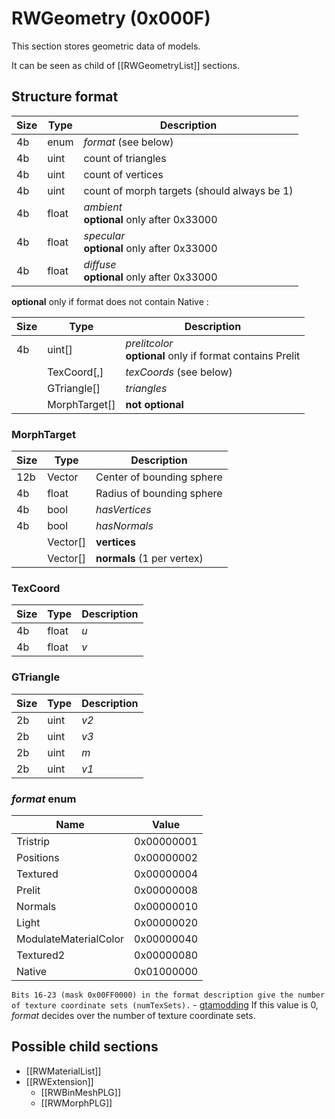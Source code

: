 # RWGeometry (0x000F)

This section stores geometric data of models.

It can be seen as child of [[RWGeometryList]] sections.

## Structure format

| Size | Type | Description |
|------|------|-------------|
|  4b  | enum | _format_ (see below)
|  4b  | uint | count of triangles
|  4b  | uint | count of vertices
|  4b  | uint | count of morph targets (should always be 1)
|  4b  |float | _ambient_ <br>__optional__ only after 0x33000
|  4b  |float | _specular_ <br>__optional__ only after 0x33000
|  4b  |float | _diffuse_ <br>__optional__ only after 0x33000

__optional__  only if  format does not contain Native :

| Size | Type | Description |
|------|------|-------------|
|  4b  |uint[]| _prelitcolor_ <br>__optional__ only if format contains Prelit
|      |TexCoord[,]| _texCoords_ (see below)
|      |GTriangle[]| _triangles_
|      |MorphTarget[]|__not optional__

### MorphTarget
| Size | Type | Description |
|------|------|-------------|
| 12b  |Vector| Center of bounding sphere
|  4b  |float | Radius of bounding sphere
|  4b  | bool | _hasVertices_
|  4b  | bool | _hasNormals_
|      |Vector[]| __vertices__
|      |Vector[]| __normals__ (1 per vertex)

### TexCoord
| Size | Type | Description |
|------|------|-------------|
|  4b  |float | _u_
|  4b  |float | _v_

### GTriangle
| Size | Type | Description |
|------|------|-------------|
|  2b  | uint | _v2_
|  2b  | uint | _v3_
|  2b  | uint | _m_
|  2b  | uint | _v1_

### _format_ enum
| Name            | Value    |
|-----------------|----------|
| Tristrip        |0x00000001|
| Positions       |0x00000002|
| Textured        |0x00000004|
| Prelit          |0x00000008|
| Normals         |0x00000010|
| Light           |0x00000020|
|ModulateMaterialColor|0x00000040|
| Textured2       |0x00000080|
| Native          |0x01000000|

`Bits 16-23 (mask 0x00FF0000) in the format description give the number of texture coordinate sets (numTexSets).` - [gtamodding](http://www.gtamodding.com/wiki/RpGeometry) If this value is 0, _format_ decides over the number of texture coordinate sets.

## Possible child sections

* [[RWMaterialList]]
* [[RWExtension]]
    * [[RWBinMeshPLG]]
    * [[RWMorphPLG]]
